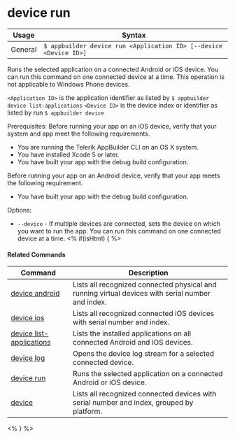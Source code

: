 device run
==========

Usage | Syntax
------|-------
General | `$ appbuilder device run <Application ID> [--device <Device ID>]`
Runs the selected application on a connected Android or iOS device.
You can run this command on one connected device at a time.
This operation is not applicable to Windows Phone devices.

`<Application ID>` is the application identifier as listed by `$ appbuilder device list-applications` 
`<Device ID>` is the device index or identifier as listed by run `$ appbuilder device`

Prerequisites:
Before running your app on an iOS device, verify that your system and app meet the following requirements.

* You are running the Telerik AppBuilder CLI on an OS X system.
* You have installed Xcode 5 or later.
* You have built your app with the debug build configuration.

Before running your app on an Android device, verify that your app meets the following requirement.
* You have built your app with the debug build configuration.

Options:
   * `--device` - If multiple devices are connected, sets the device on which you want to run the app.
        You can run this command on one connected device at a time.
<% if(isHtml) { %> 

#### Related Commands

Command | Description
----------|----------
[device android](device-android.html) | Lists all recognized connected physical and running virtual devices with serial number and index.
[device ios](device-ios.html) | Lists all recognized connected iOS devices with serial number and index.
[device list-applications](device-list-applications.html) | Lists the installed applications on all connected Android and iOS devices.
[device log](device-log.html) | Opens the device log stream for a selected connected device.
[device run](device-run.html) | Runs the selected application on a connected Android or iOS device.
[device](device.html) | Lists all recognized connected devices with serial number and index, grouped by platform.
<% } %>